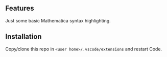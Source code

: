 ## Features

Just some basic Mathematica syntax highlighting.

## Installation
Copy/clone this repo in `<user home>/.vscode/extensions` and restart Code.
